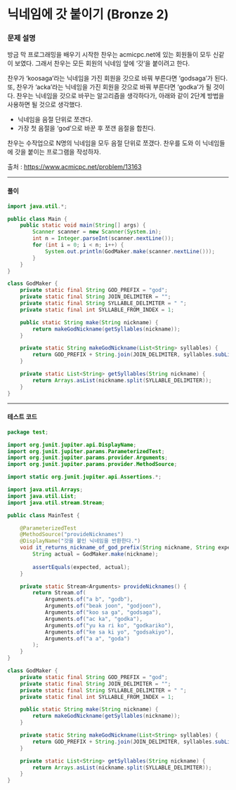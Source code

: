 # 닉네임에 갓 붙이기 (Bronze 2)

### 문제 설명

방금 막 프로그래밍을 배우기 시작한 찬우는 acmicpc.net에 있는 회원들이 모두 신같이 보였다. 그래서 찬우는 모든 회원의 닉네임 앞에 ‘갓’을 붙이려고 한다.

찬우가 ‘koosaga’라는 닉네임을 가진 회원을 갓으로 바꿔 부른다면 ‘godsaga’가 된다. 또, 찬우가 ‘acka’라는 닉네임을 가진 회원을 갓으로 바꿔 부른다면 ‘godka’가 될 것이다. 찬우는 닉네임을 갓으로 바꾸는 알고리즘을 생각하다가, 아래와 같이 2단계 방법을 사용하면 될 것으로 생각했다.

* 닉네임을 음절 단위로 쪼갠다.
* 가장 첫 음절을 ‘god’으로 바꾼 후 쪼갠 음절을 합친다.

찬우는 수작업으로 N명의 닉네임을 모두 음절 단위로 쪼갰다. 찬우를 도와 이 닉네임들에 갓을 붙이는 프로그램을 작성하자.

출처 : https://www.acmicpc.net/problem/13163

---

#### 풀이
~~~java
import java.util.*;

public class Main {
    public static void main(String[] args) {
        Scanner scanner = new Scanner(System.in);
        int n = Integer.parseInt(scanner.nextLine());
        for (int i = 0; i < n; i++) {
            System.out.println(GodMaker.make(scanner.nextLine()));
        }
    }
}

class GodMaker {
    private static final String GOD_PREFIX = "god";
    private static final String JOIN_DELIMITER = "";
    private static final String SYLLABLE_DELIMITER = " ";
    private static final int SYLLABLE_FROM_INDEX = 1;

    public static String make(String nickname) {
        return makeGodNickname(getSyllables(nickname));
    }

    private static String makeGodNickname(List<String> syllables) {
        return GOD_PREFIX + String.join(JOIN_DELIMITER, syllables.subList(SYLLABLE_FROM_INDEX, syllables.size()));
    }

    private static List<String> getSyllables(String nickname) {
        return Arrays.asList(nickname.split(SYLLABLE_DELIMITER));
    }
}
~~~

---

#### 테스트 코드
~~~java
package test;

import org.junit.jupiter.api.DisplayName;
import org.junit.jupiter.params.ParameterizedTest;
import org.junit.jupiter.params.provider.Arguments;
import org.junit.jupiter.params.provider.MethodSource;

import static org.junit.jupiter.api.Assertions.*;

import java.util.Arrays;
import java.util.List;
import java.util.stream.Stream;

public class MainTest {

    @ParameterizedTest
    @MethodSource("provideNicknames")
    @DisplayName("갓을 붙인 닉네임을 반환한다.")
    void it_returns_nickname_of_god_prefix(String nickname, String expected) {
        String actual = GodMaker.make(nickname);
        
        assertEquals(expected, actual);
    }

    private static Stream<Arguments> provideNicknames() {
        return Stream.of(
            Arguments.of("a b", "godb"),
            Arguments.of("beak joon", "godjoon"),
            Arguments.of("koo sa ga", "godsaga"),
            Arguments.of("ac ka", "godka"),
            Arguments.of("yu ka ri ko", "godkariko"),
            Arguments.of("ke sa ki yo", "godsakiyo"),
            Arguments.of("a a", "goda")
        );
    }
}

class GodMaker {
    private static final String GOD_PREFIX = "god";
    private static final String JOIN_DELIMITER = "";
    private static final String SYLLABLE_DELIMITER = " ";
    private static final int SYLLABLE_FROM_INDEX = 1;

    public static String make(String nickname) {
        return makeGodNickname(getSyllables(nickname));
    }

    private static String makeGodNickname(List<String> syllables) {
        return GOD_PREFIX + String.join(JOIN_DELIMITER, syllables.subList(SYLLABLE_FROM_INDEX, syllables.size()));
    }

    private static List<String> getSyllables(String nickname) {
        return Arrays.asList(nickname.split(SYLLABLE_DELIMITER));
    }
}
~~~
